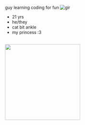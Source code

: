 guy learning coding for fun
![gir](https://file.garden/ZdmNLegxzVCR-8F4/gir)<br>
- 21 yrs
- he/they
- cat bit ankle
- my princess :3
<br>
<img src="https://file.garden/ZdmNLegxzVCR-8F4/photos/2024/IMG_0118.JPG" width="250px">
